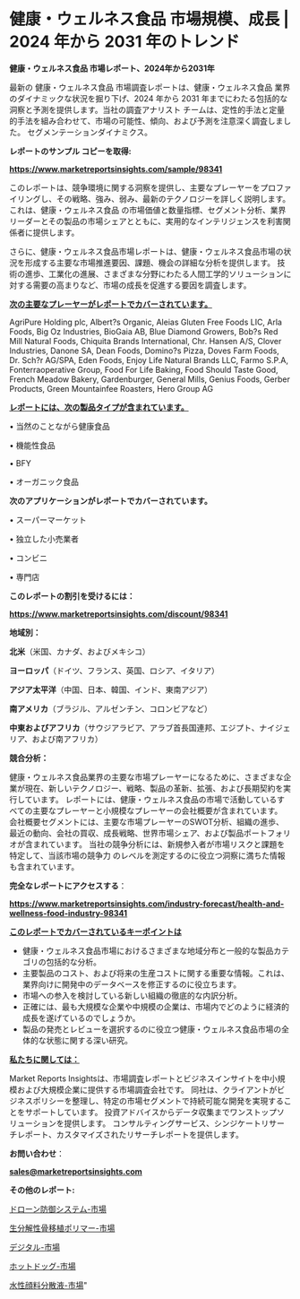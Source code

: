 # 健康・ウェルネス食品 市場規模、成長 | 2024 年から 2031 年のトレンド

<strong>健康・ウェルネス食品 市場レポート、2024年から2031年</strong>

最新の 健康・ウェルネス食品 市場調査レポートは、健康・ウェルネス食品 業界のダイナミックな状況を掘り下げ、2024 年から 2031 年までにわたる包括的な洞察と予測を提供します。当社の調査アナリスト チームは、定性的手法と定量的手法を組み合わせて、市場の可能性、傾向、および予測を注意深く調査しました。 セグメンテーションダイナミクス。



<strong>レポートのサンプル コピーを取得:</strong> <a href=https://www.marketreportsinsights.com/sample/98341>

<strong><u>https://www.marketreportsinsights.com/sample/98341</u></strong></a>

このレポートは、競争環境に関する洞察を提供し、主要なプレーヤーをプロファイリングし、その戦略、強み、弱み、最新のテクノロジーを詳しく説明します。 これは、健康・ウェルネス食品 の市場価値と数量指標、セグメント分析、業界リーダーとその製品の市場シェアとともに、実用的なインテリジェンスを利害関係者に提供します。

さらに、健康・ウェルネス食品市場レポートは、健康・ウェルネス食品市場の状況を形成する主要な市場推進要因、課題、機会の詳細な分析を提供します。 技術の進歩、工業化の進展、さまざまな分野にわたる人間工学的ソリューションに対する需要の高まりなど、市場の成長を促進する要因を調査します。



<strong><u>次の主要なプレーヤーがレポートでカバーされています。</u></strong>

AgriPure Holding plc, Albert?s Organic, Aleias Gluten Free Foods LIC, Arla Foods, Big Oz Industries, BioGaia AB, Blue Diamond Growers, Bob?s Red Mill Natural Foods, Chiquita Brands International, Chr. Hansen A/S, Clover Industries, Danone SA, Dean Foods, Domino?s Pizza, Doves Farm Foods, Dr. Sch?r AG/SPA, Eden Foods, Enjoy Life Natural Brands LLC, Farmo S.P.A, Fonterraoperative Group, Food For Life Baking, Food Should Taste Good, French Meadow Bakery, Gardenburger, General Mills, Genius Foods, Gerber Products, Green Mountainfee Roasters, Hero Group AG



<strong><u><b>レポートには、次の製品タイプが含まれています。</b></u></strong>

• 当然のことながら健康食品

• 機能性食品

• BFY

• オーガニック食品



<strong><b>次のアプリケーションがレポートでカバーされています。</b></strong>

• スーパーマーケット

• 独立した小売業者

• コンビニ

• 専門店



<strong><b>このレポートの割引を受けるには：</b></strong><a href=https://www.marketreportsinsights.com/discount/98341>

<strong><u>https://www.marketreportsinsights.com/discount/98341</u></strong></a>



<strong>地域別：</strong>



<strong>北米</strong>（米国、カナダ、およびメキシコ）



<strong>ヨーロッパ</strong>（ドイツ、フランス、英国、ロシア、イタリア）



<strong>アジア太平洋</strong>（中国、日本、韓国、インド、東南アジア）



<strong>南アメリカ</strong>（ブラジル、アルゼンチン、コロンビアなど）



<strong>中東およびアフリカ</strong>（サウジアラビア、アラブ首長国連邦、エジプト、ナイジェリア、および南アフリカ）



<strong>競合分析：</strong>

健康・ウェルネス食品業界の主要な市場プレーヤーになるために、さまざまな企業が現在、新しいテクノロジー、戦略、製品の革新、拡張、および長期契約を実行しています。 レポートには、健康・ウェルネス食品の市場で活動しているすべての主要なプレーヤーと小規模なプレーヤーの会社概要が含まれています。 会社概要セグメントには、主要な市場プレーヤーのSWOT分析、組織の進歩、最近の動向、会社の買収、成長戦略、世界市場シェア、および製品ポートフォリオが含まれています。 当社の競争分析には、新規参入者が市場リスクと課題を特定して、当該市場の競争力 のレベルを測定するのに役立つ洞察に満ちた情報も含まれています。



<strong>完全なレポートにアクセスする</strong>：

<a href=https://www.marketreportsinsights.com/industry-forecast/health-and-wellness-food-industry-98341>

<strong><u>https://www.marketreportsinsights.com/industry-forecast/health-and-wellness-food-industry-98341</u></strong></a>



<strong><u><b>このレポートでカバーされているキーポイントは</b></u></strong>
<ul>
  <li>健康・ウェルネス食品市場におけるさまざまな地域分布と一般的な製品カテゴリの包括的な分析。</li>
  <li>主要製品のコスト、および将来の生産コストに関する重要な情報。これは、業界向けに開発中のデータベースを修正するのに役立ちます。</li>
  <li>市場への参入を検討している新しい組織の徹底的な内訳分析。</li>
  <li>正確には、最も大規模な企業や中規模の企業は、市場内でどのように経済的成長を遂げているのでしょうか。</li>
  <li>製品の発売とレビューを選択するのに役立つ健康・ウェルネス食品市場の全体的な状態に関する深い研究。</li>
</ul>


<strong><u><b>私たちに関しては：</b></u></strong>

Market Reports Insightsは、市場調査レポートとビジネスインサイトを中小規模および大規模企業に提供する市場調査会社です。 同社は、クライアントがビジネスポリシーを整理し、特定の市場セグメントで持続可能な開発を実現することをサポートしています。 投資アドバイスからデータ収集までワンストップソリューションを提供します。 コンサルティングサービス、シンジケートリサーチレポート、カスタマイズされたリサーチレポートを提供します。



<strong><b>お問い合わせ</b></strong>：

<a href=mailto:sales@marketreportsinsights.com>

<strong><u>sales@marketreportsinsights.com</u></strong></a>



<strong>その他のレポート:</strong>

<a href=https://www.linkedin.com/pulse/ドローン防御システム-市場-2023-総合分析と事業成長戦略-2030-0zcvf/>ドローン防御システム-市場</a>

<a href=https://www.linkedin.com/pulse/生分解性骨移植ポリマー-市場-2023-新興市場-将来の動向と市場需要-j3hff/>生分解性骨移植ポリマー-市場</a>

<a href=https://www.linkedin.com/pulse/デジタル-市場-2023-収益と成長ドライバー-2030-trend-tracking-toolbox-24-analysis-pytnf/>デジタル-市場</a>

<a href=https://www.linkedin.com/pulse/ホットドッグ-市場-2023-総利益と主要ベンダー-2030-pr-news-hub-hg0yf/>ホットドッグ-市場</a>

<a href=https://www.linkedin.com/pulse/水性顔料分散液-市場-2023-年のダイナミクスとビジネストレンド-2030-0eewf/>水性顔料分散液-市場</a>"
